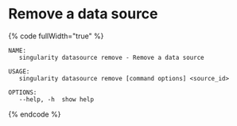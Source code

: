 # Remove a data source

{% code fullWidth="true" %}
```
NAME:
   singularity datasource remove - Remove a data source

USAGE:
   singularity datasource remove [command options] <source_id>

OPTIONS:
   --help, -h  show help
```
{% endcode %}
